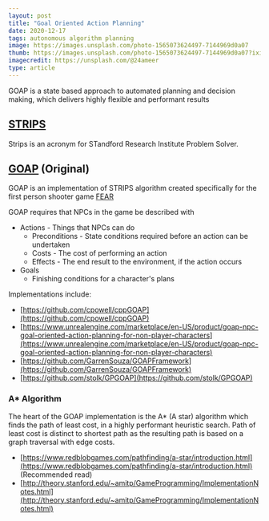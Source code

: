 ```yaml
---
layout: post
title: "Goal Oriented Action Planning"
date: 2020-12-17
tags: autonomous algorithm planning
image: https://images.unsplash.com/photo-1565073624497-7144969d0a07
thumb: https://images.unsplash.com/photo-1565073624497-7144969d0a07?ixid=MXwxMjA3fDB8MHxzZWFyY2h8Nnx8dGFyZ2V0fGVufDB8fDB8&ixlib=rb-1.2.1&auto=format&fit=crop&w=500&q=60
imagecredit: https://unsplash.com/@24ameer
type: article
---
```


GOAP is a state based approach to automated planning and decision making, which delivers highly flexible and performant results

## [STRIPS](https://alumni.media.mit.edu/~jorkin/gdc2006_orkin_jeff_fear.pdf)

Strips is an acronym for STandford Research Institute Problem Solver.

## [GOAP](http://alumni.media.mit.edu/~jorkin/goap.html) (Original)

GOAP is an implementation of STRIPS algorithm created specifically for the first person shooter game [FEAR](http://en.wikipedia.org/wiki/F.E.A.R.)

GOAP requires that NPCs in the game be described with 
- Actions - Things that NPCs can do
  - Preconditions - State conditions required before an action can be undertaken
  - Costs - The cost of performing an action
  - Effects - The end result to the environment, if the action occurs
- Goals
  - Finishing conditions for a character's plans

Implementations include:
- [https://github.com/cpowell/cppGOAP](https://github.com/cpowell/cppGOAP)
- [https://www.unrealengine.com/marketplace/en-US/product/goap-npc-goal-oriented-action-planning-for-non-player-characters](https://www.unrealengine.com/marketplace/en-US/product/goap-npc-goal-oriented-action-planning-for-non-player-characters)
- [https://github.com/GarrenSouza/GOAPFramework](https://github.com/GarrenSouza/GOAPFramework)
- [https://github.com/stolk/GPGOAP](https://github.com/stolk/GPGOAP)

### A* Algorithm 

The heart of the GOAP implementation is the A* (A star) algorithm which finds the path of least cost, in a highly performant heuristic search.  Path of least cost is distinct to shortest path as the resulting path is based on a graph traversal with edge costs.

- [https://www.redblobgames.com/pathfinding/a-star/introduction.html](https://www.redblobgames.com/pathfinding/a-star/introduction.html) (Recommended read)
- [http://theory.stanford.edu/~amitp/GameProgramming/ImplementationNotes.html](http://theory.stanford.edu/~amitp/GameProgramming/ImplementationNotes.html)

